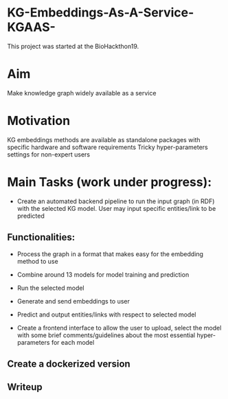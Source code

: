 # KG-Embeddings-As-A-Service-KGAAS-
This project was started at the BioHackthon19. 
# Aim
Make knowledge graph widely available as a service
# Motivation 
KG embeddings methods are available as standalone packages with specific hardware and software requirements
Tricky hyper-parameters settings for non-expert users
# Main Tasks (work under progress): 
* Create an automated backend pipeline to run the input graph  (in RDF) with the selected KG model. User may input specific entities/link to be predicted
## Functionalities:
* Process the graph in a format that makes easy for the embedding method to use
* Combine around 13 models for model training and prediction
* Run the selected model
* Generate and send embeddings to user
* Predict and output entities/links with respect to selected model 

* Create a frontend interface to allow the user to upload, select the model with some brief comments/guidelines about the most essential hyper-parameters for each model
      
## Create a dockerized version

## Writeup

